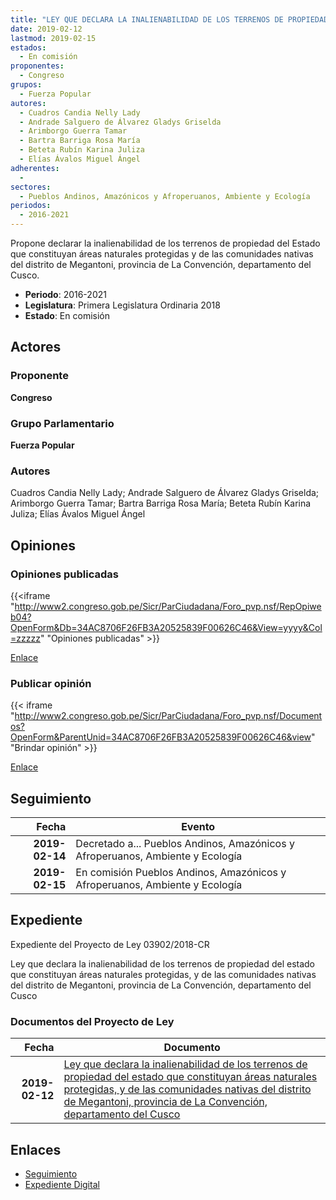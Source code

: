 ```yaml
---
title: "LEY QUE DECLARA LA INALIENABILIDAD DE LOS TERRENOS DE PROPIEDAD DEL ESTADO QUE CONSTITUYAN ÁREAS NATURALES PROTEGIDAS, Y DE LAS COMUNIDADES NATIVAS DEL DISTRITO DE MEGANTONI, PROVINCIA DE LA CONVENCIÓN, DEPARTAMENTO DEL CUSCO"
date: 2019-02-12
lastmod: 2019-02-15
estados: 
  - En comisión
proponentes: 
  - Congreso
grupos: 
  - Fuerza Popular
autores: 
  - Cuadros Candia Nelly Lady
  - Andrade Salguero de Álvarez Gladys Griselda
  - Arimborgo Guerra Tamar
  - Bartra Barriga Rosa María
  - Beteta Rubín Karina Juliza
  - Elías Ávalos Miguel Ángel
adherentes: 
  - 
sectores: 
  - Pueblos Andinos, Amazónicos y Afroperuanos, Ambiente y Ecología
periodos: 
  - 2016-2021
---
```


Propone declarar la inalienabilidad de los terrenos de propiedad del Estado que constituyan áreas naturales protegidas y de las comunidades nativas del distrito de Megantoni, provincia de La Convención, departamento del Cusco.

- **Periodo**: 2016-2021
- **Legislatura**: Primera Legislatura Ordinaria 2018
- **Estado**: En comisión

## Actores

### Proponente

**Congreso**

### Grupo Parlamentario

**Fuerza Popular**

### Autores

Cuadros Candia Nelly Lady; Andrade Salguero de Álvarez Gladys Griselda; Arimborgo Guerra Tamar; Bartra Barriga Rosa María; Beteta Rubín Karina Juliza; Elías Ávalos Miguel Ángel


## Opiniones

### Opiniones publicadas

{{<iframe "http://www2.congreso.gob.pe/Sicr/ParCiudadana/Foro_pvp.nsf/RepOpiweb04?OpenForm&Db=34AC8706F26FB3A20525839F00626C46&View=yyyy&Col=zzzzz" "Opiniones publicadas" >}}

[Enlace](http://www2.congreso.gob.pe/Sicr/ParCiudadana/Foro_pvp.nsf/RepOpiweb04?OpenForm&Db=34AC8706F26FB3A20525839F00626C46&View=yyyy&Col=zzzzz)
### Publicar opinión

{{< iframe "http://www2.congreso.gob.pe/Sicr/ParCiudadana/Foro_pvp.nsf/Documentos?OpenForm&ParentUnid=34AC8706F26FB3A20525839F00626C46&view" "Brindar opinión" >}}

[Enlace](http://www2.congreso.gob.pe/Sicr/ParCiudadana/Foro_pvp.nsf/Documentos?OpenForm&ParentUnid=34AC8706F26FB3A20525839F00626C46&view)

## Seguimiento

| Fecha | Evento |
|------:|--------|
| **2019-02-14** | Decretado a... Pueblos Andinos, Amazónicos y Afroperuanos, Ambiente y Ecología|
| **2019-02-15** | En comisión Pueblos Andinos, Amazónicos y Afroperuanos, Ambiente y Ecología|


## Expediente

Expediente del Proyecto de Ley 03902/2018-CR

Ley que declara la inalienabilidad de los terrenos de propiedad del estado que constituyan áreas naturales protegidas, y de las comunidades nativas del distrito de Megantoni, provincia de La Convención, departamento del Cusco


### Documentos del Proyecto de Ley

| Fecha | Documento |
|------:|--------|
| **2019-02-12** | [Ley que declara la inalienabilidad de los terrenos de propiedad del estado que constituyan áreas naturales protegidas, y de las comunidades nativas del distrito de Megantoni, provincia de La Convención, departamento del Cusco](http://www.leyes.congreso.gob.pe/Documentos/2016_2021/Proyectos_de_Ley_y_de_Resoluciones_Legislativas/PL0390220190212.pdf) |

## Enlaces 

- [Seguimiento](http://www2.congreso.gob.pe/Sicr/TraDocEstProc/CLProLey2016.nsf/f7fff46988ca05b1052578e100829cc7/8315922295e450d00525839f005df7b7?OpenDocument)
- [Expediente Digital](http://www2.congreso.gob.pe/Sicr/TraDocEstProc/CLProLey2016.nsf/f7fff46988ca05b1052578e100829cc7/8315922295e450d00525839f005df7b7?OpenDocument&Click=05257FB7005EB655.eb71d0cf91d8294e05256cdf006b5706/$Body/0.1C6C)
